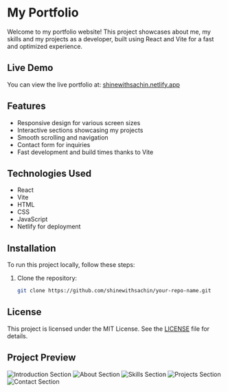 # My Portfolio

Welcome to my portfolio website! This project showcases about me, my skills and my projects as a developer, built using React and Vite for a fast and optimized experience.

## Live Demo

You can view the live portfolio at: [shinewithsachin.netlify.app](https://shinewithsachin.netlify.app/)

## Features

- Responsive design for various screen sizes
- Interactive sections showcasing my projects
- Smooth scrolling and navigation
- Contact form for inquiries
- Fast development and build times thanks to Vite

## Technologies Used

- React
- Vite
- HTML
- CSS
- JavaScript
- Netlify for deployment

## Installation

To run this project locally, follow these steps:

1. Clone the repository:
   ```bash
   git clone https://github.com/shinewithsachin/your-repo-name.git


## License
This project is licensed under the MIT License. See the [LICENSE](LICENSE) file for details.

## Project Preview
![Introduction Section](https://github.com/user-attachments/assets/3829263f-541b-4e1b-9034-2757c1389eb6)
![About Section](https://github.com/user-attachments/assets/d8812ea5-0df3-440b-91d0-a58729721adc)
![Skills Section](https://github.com/user-attachments/assets/10d65359-f1dc-4c3f-931f-6e12ae6fde92)
![Projects Section](https://github.com/user-attachments/assets/c50001a9-40af-4968-8034-259083a83d50)
![Contact Section](https://github.com/user-attachments/assets/3e8ffaf6-333d-41c2-8e1c-e2df5513e039)
